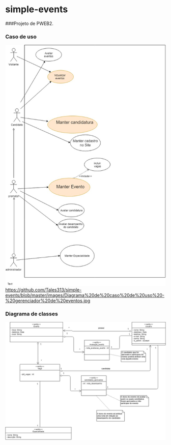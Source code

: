# simple-events
###Projeto de PWEB2.


### Caso de uso
![Modelo Conceitual](https://github.com/Tales313/simple-events/blob/master/images/Diagrama%20de%20caso%20de%20uso%20-%20gerenciador%20de%20eventos.jpg)https://github.com/Tales313/simple-events/blob/master/images/Diagrama%20de%20caso%20de%20uso%20-%20gerenciador%20de%20eventos.jpg


### Diagrama de classes
![Modelo Conceitual](https://github.com/Tales313/simple-events/blob/master/images/Diagrama%20de%20Classes.jpg)







